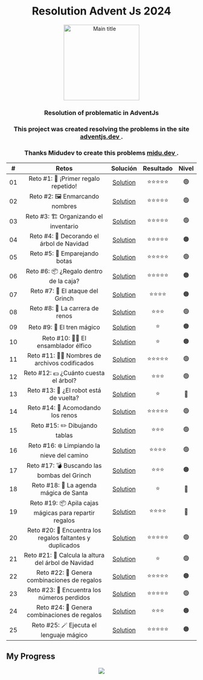 <h1 align="center">Resolution Advent Js 2024</h1>
<p align="center" > 
  <img  height="200" src="https://github.com/user-attachments/assets/aa5043c2-b4a1-4c2b-9d97-d5f8f5796076" alt="Main title" />
 </p>
<h3 align="center">Resolution of problematic in AdventJs</h3>
<h3 align="center">This project was created resolving the problems in the site  <a href="https://adventjs.dev/es"> adventjs.dev </a>.</h3>
<h3 align="center">Thanks Midudev to create this problems  <a href="https://midu.dev/"> midu.dev </a>.</h3>


|#| Retos | Solución | Resultado | Nivel |
| :-: | :-: | :-: | :-: | :-: |
|01| Reto #1: 🎁 ¡Primer regalo repetido!| [Solution](./js/01-primer-regalo/README.md)|⭐⭐⭐⭐⭐| 🟢 |
|02| Reto #2: 🖼️ Enmarcando nombres| [Solution](./js/02-enmarcando_nombres/README.md)|⭐⭐⭐⭐⭐| 🟢 |
|03| Reto #3: 🏗️ Organizando el inventario | [Solution](./js/03-organizando_juguetes//README.md)|⭐⭐⭐⭐⭐| 🟢 |
|04| Reto #4: 🎄 Decorando el árbol de Navidad | [Solution](./js/04-decorando_el_arbol_de_navidad/README.md)|⭐⭐⭐⭐⭐| 🟠 |
|05| Reto #5: 👞 Emparejando botas | [Solution](./js/05-emparejando_botas/README.md)|⭐⭐⭐⭐⭐| 🟢 |
|06| Reto #6: 📦 ¿Regalo dentro de la caja? | [Solution](./js/06-regalo_dentro_de_la_caja/README.md)|⭐⭐⭐⭐⭐| 🟠 |
|07| Reto #7: 👹 El ataque del Grinch | [Solution](./js/07_el_ataque_del_grinch/README.md)|⭐⭐⭐⭐| 🟠 |
|08| Reto #8: 🦌 La carrera de renos | [Solution](./js/08-carrera_de_renos/README.md)|⭐⭐⭐| 🟢 |
|09| Reto #9: 🚂 El tren mágico | [Solution](./js/09_el_tren_magico/README.md)|⭐| 🟠 |
|10| Reto #10: 👩‍💻 El ensamblador élfico | [Solution](./js/10-el_esamblador_elfico/README.md)|⭐| 🟠 |
|11| Reto #11: 🏴‍☠️ Nombres de archivos codificados | [Solution](./js/11-nombres_de_archivos_codificados/README.md)|⭐⭐⭐⭐⭐| 🟢 |
|12| Reto #12: 💵 ¿Cuánto cuesta el árbol? | [Solution](./js/12-cuanto_cuesta_un_arbol/readme.md)|⭐⭐⭐| 🟢 |
|13| Reto #13: 🤖 ¿El robot está de vuelta? | [Solution](./js/13-robot-devuelta/readme.md)|⭐| 🔴 |
|14| Reto #14: 🦌 Acomodando los renos | [Solution](./js/14-Acomodando_los_renos/readme.md)|⭐⭐⭐⭐⭐| 🟢 |
|15| Reto #15: ✏️ Dibujando tablas | [Solution](./js/15-dibujando_tablas/readme.md)|⭐⭐⭐| 🟢 |
|16| Reto #16: ❄️ Limpiando la nieve del camino | [Solution](./js/16-limpiando_nieve/readme.md)|⭐⭐⭐⭐| 🟢 |
|17| Reto #17: 💣 Buscando las bombas del Grinch | [Solution](./js/17-busca_bombas/readme.md)|⭐⭐⭐| 🟠 |
|18| Reto #18: 📇 La agenda mágica de Santa | [Solution](./js/18-agenda_magica/readme.md)|⭐| 🔴 |
|19| Reto #19: 📦 Apila cajas mágicas para repartir regalos | [Solution](./js/19-apliar_cajas/readme.md)|⭐⭐⭐⭐| 🔴 |
|20| Reto #20: 🎁 Encuentra los regalos faltantes y duplicados | [Solution](./js/20-encuentre_los_regalos/readme.md)|⭐⭐⭐⭐⭐| 🟢 |
|21| Reto #21: 🎄 Calcula la altura del árbol de Navidad | [Solution](./js/21-calcula_la_altura/readme.md)|⭐| 🟢 |
|22| Reto #22: 🎁 Genera combinaciones de regalos | [Solution](./js/22-genera_regalos/readme.md)|⭐⭐⭐⭐⭐| 🟠 |
|23| Reto #23: 🔢 Encuentra los números perdidos | [Solution](./js/23-encuentra_numeros/readme.md)|⭐⭐⭐⭐⭐| 🟢 |
|24| Reto #24: 🎁 Genera combinaciones de regalos | [Solution](./js/22-genera_regalos/readme.md)|⭐⭐⭐| 🟠 |
|25| Reto #25: 🪄 Ejecuta el lenguaje mágico | [Solution](./js/25-ejecuta_el_lenguaje/readme.md)|⭐⭐⭐⭐⭐| 🟠 |

## My Progress 
<p align="center"> 
  <img src="https://github.com/user-attachments/assets/ce8fb9e0-2cda-4a55-9d66-7800563615fb">
</p>